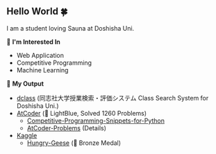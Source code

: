 ## Hello World 🍀

I am a student loving Sauna at Doshisha Uni.

🍎 **I'm Interested In**
- Web Application
- Competitive Programming
- Machine Learning

🍊 **My Output**
- [dclass](https://cozy-sauna-dclass-search.herokuapp.com/) (同志社大学授業検索・評価システム Class Search System for Doshisha Uni.)
- [AtCoder](https://atcoder.jp/users/cozy_sauna) (🐳 LightBlue, Solved 1260 Problems)
    - [Competitive-Programming-Snippets-for-Python](https://github.com/cozysauna/Competitive_Programming)
    - [AtCoder-Problems](https://kenkoooo.com/atcoder/#/user/cozy_sauna?userPageTab=All) (Details)
- [Kaggle](https://www.kaggle.com/cozysauna)
    - [Hungry-Geese](https://www.kaggle.com/c/hungry-geese/overview) (🥉 Bronze Medal)
